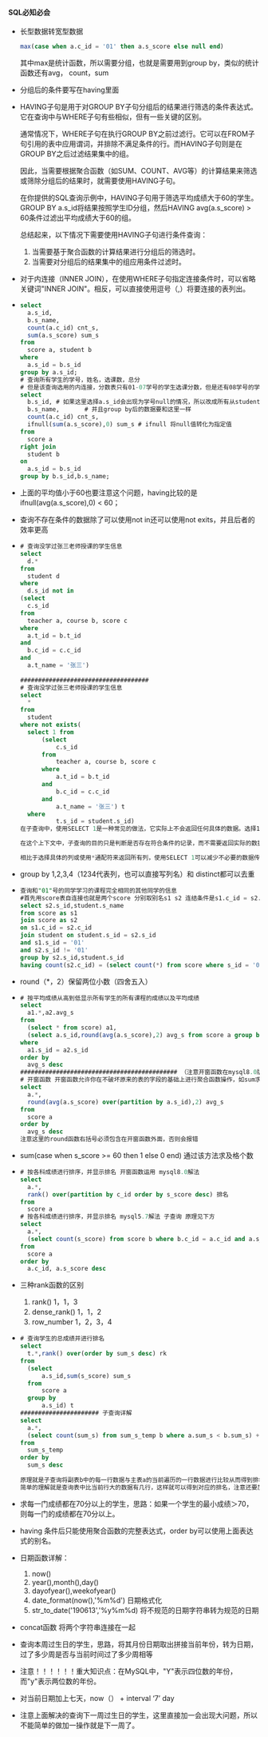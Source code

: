 #### SQL必知必会

- 长型数据转宽型数据

  ```sql
  max(case when a.c_id = '01' then a.s_score else null end)
  ```

  其中max是统计函数，所以需要分组，也就是需要用到group by，类似的统计函数还有avg， count，sum

- 分组后的条件要写在having里面

- HAVING子句是用于对GROUP BY子句分组后的结果进行筛选的条件表达式。它在查询中与WHERE子句有些相似，但有一些关键的区别。

  通常情况下，WHERE子句在执行GROUP BY之前过滤行。它可以在FROM子句引用的表中应用谓词，并排除不满足条件的行。而HAVING子句则是在GROUP BY之后过滤结果集中的组。

  因此，当需要根据聚合函数（如SUM、COUNT、AVG等）的计算结果来筛选或筛除分组后的结果时，就需要使用HAVING子句。

  在你提供的SQL查询示例中，HAVING子句用于筛选平均成绩大于60的学生。GROUP BY a.s_id将结果按照学生ID分组，然后HAVING avg(a.s_score) > 60条件过滤出平均成绩大于60的组。

  总结起来，以下情况下需要使用HAVING子句进行条件查询：

  1. 当需要基于聚合函数的计算结果进行分组后的筛选时。
  2. 当需要对分组后的结果集中的组应用条件过滤时。

- 对于内连接（INNER JOIN），在使用WHERE子句指定连接条件时，可以省略关键词"INNER JOIN"。相反，可以直接使用逗号（,）将要连接的表列出。

- ```sql
  select
  	a.s_id,
  	b.s_name,
  	count(a.c_id) cnt_s,
  	sum(a.s_score) sum_s
  from
  	score a, student b
  where
  	a.s_id = b.s_id
  group by a.s_id;
  # 查询所有学生的学号，姓名，选课数，总分
  # 但是该查询选用的内连接，分数表只有01-07学号的学生选课分数，但是还有08学号的学习存在，可能该同学缺考，通过该查询后的最终数据会出现没有08学生的信息，如果需要该学生的记录的话，则只需要将内连接改成外连接，左连接是左边的表数据一定存在。但是还要注意将where改成on，并且最重要的是需要在 GROUP BY 子句中包括所有非聚合列，以便与聚合函数一起使用，也就是在group by后添加b.s_name
  select
  	b.s_id, # 如果这里选择a.s_id会出现为学号null的情况，所以改成所有从student表中取得数据，	
  	b.s_name,   	# 并且group by后的数据要和这里一样
  	count(a.c_id) cnt_s,
  	ifnull(sum(a.s_score),0) sum_s # ifnull 将null值转化为指定值
  from
  	score a
  right join
  	student b
  on
  	a.s_id = b.s_id
  group by b.s_id,b.s_name;
  ```

- 上面的平均值小于60也要注意这个问题，having比较的是ifnull(avg(a.s_score),0) < 60；

- 查询不存在条件的数据除了可以使用not in还可以使用not exits，并且后者的效率更高

- ```sql
  # 查询没学过张三老师授课的学生信息
  select
  	d.*
  from 
  	student d
  where
  	d.s_id not in
  (select
  	c.s_id
  from
  	teacher a, course b, score c
  where
  	a.t_id = b.t_id
  and
  	b.c_id = c.c_id
  and
  	a.t_name = '张三')
  	
  ####################################
  # 查询没学过张三老师授课的学生信息
  select
  	*
  from 
  	student
  where not exists(
  	select 1 from
  		(select
  			c.s_id
  		from
  			teacher a, course b, score c
  		where
  			a.t_id = b.t_id
  		and
  			b.c_id = c.c_id
  		and
  			a.t_name = '张三') t
  	where
  			t.s_id = student.s_id)
  在子查询中，使用SELECT 1是一种常见的做法，它实际上不会返回任何具体的数据。选择1是为了简化查询并提高性能。
  
  在这个上下文中，子查询的目的只是判断是否存在符合条件的记录，而不需要返回实际的数据。因此，选择1作为子查询的结果是一种惯用的做法，表示只需返回一个任意的非空值即可。
  
  相比于选择具体的列或使用*通配符来返回所有列，使用SELECT 1可以减少不必要的数据传输和处理，从而提高查询的性能。因为在这里我们只关心是否存在符合条件的记录，而不需要实际的数据内容。
  ```

- group by 1,2,3,4（1234代表列，也可以直接写列名）和 distinct都可以去重

- ```sql
  查询和"01"号的同学学习的课程完全相同的其他同学的信息 
  #首先用score表自连接也就是两个score 分别取别名s1 s2 连结条件是s1.c_id = s2.c_id 然后把s1表看做01号学生的成绩表也就是增加限制条件为 and s1.s_id = '01',把s2这张表看做除了01号学生的成绩表也就是and s2.s_id != '01',然后再进行分组汇总,把s2表的学生id进行分组后,加入having作为过滤条件,也就是想要达到s1 与s2课程id是一样的之后再加上 把学习课程的数量也进行计数相比较(因为01号学生学习了三门课程,having要过滤掉不等于三的),这样就获得了课程id一致,课程数量也一致的s2学生id了  ,最后和student表join 获得学生姓名
  select s2.s_id,student.s_name
  from score as s1 
  join score as s2 
  on s1.c_id = s2.c_id
  join student on student.s_id = s2.s_id
  and s1.s_id = '01'
  and s2.s_id != '01'
  group by s2.s_id,student.s_id
  having count(s2.c_id) = (select count(*) from score where s_id = '01')
  ```

- round（*，2）保留两位小数（四舍五入）

- ```sql
  # 按平均成绩从高到低显示所有学生的所有课程的成绩以及平均成绩
  select
  	a1.*,a2.avg_s
  from
  	(select * from score) a1,
  	(select a.s_id,round(avg(a.s_score),2) avg_s from score a group by a.s_id) a2
  where
  	a1.s_id = a2.s_id
  order by
  	avg_s desc
  ############################################ （注意开窗函数在mysql8.0版本后才加入）
  # 开窗函数 开窗函数允许你在不破坏原来的表的字段的基础上进行聚合函数操作，如sum求和，count计数，avg求均值
  select
  	a.*,
  	round(avg(a.s_score) over(partition by a.s_id),2) avg_s
  from
  	score a
  order by
  	avg_s desc
  注意这里的round函数右括号必须包含在开窗函数外面，否则会报错
  ```

- sum(case when s_score >= 60 then 1 else 0 end) 通过该方法求及格个数

- ```sql
  # 按各科成绩进行排序，并显示排名 开窗函数运用 mysql8.0解法
  select
  	a.*,
  	rank() over(partition by c_id order by s_score desc) 排名
  from
  	score a
  # 按各科成绩进行排序，并显示排名 mysql5.7解法 子查询 原理见下方
  select
  	a.*,
  	(select count(s_score) from score b where b.c_id = a.c_id and a.s_score < b.s_score) + 1 排名
  from
  	score a
  order by
  	a.c_id, a.s_score desc
  ```

- 三种rank函数的区别

  1. rank() 1，1，3
  2. dense_rank() 1，1，2
  3. row_number 1，2，3，4

- ```sql
  # 查询学生的总成绩并进行排名
  select
  	t.*,rank() over(order by sum_s desc) rk
  from
  	(select
  		a.s_id,sum(s_score) sum_s
  	from
  		score a
  	group by
  		a.s_id) t
  ###################### 子查询详解
  select
  	a.*,
  	(select count(sum_s) from sum_s_temp b where a.sum_s < b.sum_s) + 1 rk
  from
  	sum_s_temp
  order by 
  	sum_s desc
  	
  原理就是子查询将副表b中的每一行数据与主表a的当前遍历的一行数据进行比较从而得到排名
  简单的理解就是查询表中比当前行大的数据有几行，这样就可以得到对应的排名，注意还要加1，因为排名是从1开始的
  ```

- 求每一门成绩都在70分以上的学生，思路：如果一个学生的最小成绩＞70，则每一门的成绩都在70分以上。

- having 条件后只能使用聚合函数的完整表达式，order by可以使用上面表达式的别名。

- 日期函数详解：

  1. now()
  2. year(),month(),day()
  3. dayofyear(),weekofyear()
  4. date_format(now(),'%m%d') 日期格式化
  5. str_to_date('190613','%y%m%d) 将不规范的日期字符串转为规范的日期

- concat函数 将两个字符串连接在一起

- 查询本周过生日的学生，思路，将其月份日期取出拼接当前年份，转为日期，过了多少周是否与当前时间过了多少周相等

- 注意！！！！！！重大知识点：在MySQL中，"Y"表示四位数的年份，而"y"表示两位数的年份。

- 对当前日期加上七天，now（） + interval ‘7’ day

- 注意上面解决的查询下一周过生日的学生，这里直接加一会出现大问题，所以不能简单的做加一操作就是下一周了。

